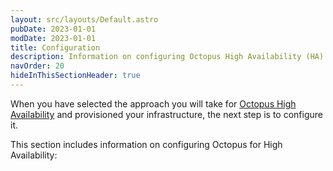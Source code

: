 ```yaml
---
layout: src/layouts/Default.astro
pubDate: 2023-01-01
modDate: 2023-01-01
title: Configuration
description: Information on configuring Octopus High Availability (HA) including different options and considerations.
navOrder: 20
hideInThisSectionHeader: true
---
```


When you have selected the approach you will take for [Octopus High Availability](/docs/administration/high-availability/design/) and provisioned your infrastructure, the next step is to configure it. 

This section includes information on configuring Octopus for High Availability: